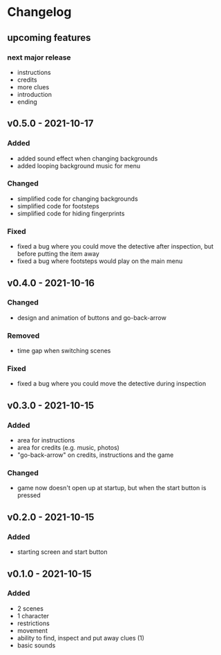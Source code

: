 # Changelog

## upcoming features
### next major release
- instructions
- credits
- more clues
- introduction
- ending

## v0.5.0 - 2021-10-17
### Added
- added sound effect when changing backgrounds
- added looping background music for menu

### Changed
- simplified code for changing backgrounds
- simplified code for footsteps
- simplified code for hiding fingerprints

### Fixed
- fixed a bug where you could move the detective after inspection, but before putting the item away
- fixed a bug where footsteps would play on the main menu

## v0.4.0 - 2021-10-16
### Changed
- design and animation of buttons and go-back-arrow

### Removed
- time gap when switching scenes

### Fixed
- fixed a bug where you could move the detective during inspection

## v0.3.0 - 2021-10-15
### Added
- area for instructions
- area for credits (e.g. music, photos)
- "go-back-arrow" on credits, instructions and the game

### Changed
- game now doesn't open up at startup, but when the start button is pressed

## v0.2.0 - 2021-10-15
### Added
- starting screen and start button

## v0.1.0 - 2021-10-15
### Added
- 2 scenes
- 1 character
- restrictions
- movement
- ability to find, inspect and put away clues (1)
- basic sounds

